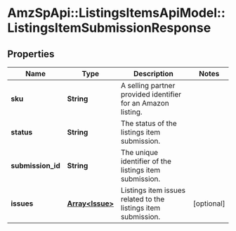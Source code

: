 # AmzSpApi::ListingsItemsApiModel::ListingsItemSubmissionResponse

## Properties
Name | Type | Description | Notes
------------ | ------------- | ------------- | -------------
**sku** | **String** | A selling partner provided identifier for an Amazon listing. | 
**status** | **String** | The status of the listings item submission. | 
**submission_id** | **String** | The unique identifier of the listings item submission. | 
**issues** | [**Array&lt;Issue&gt;**](Issue.md) | Listings item issues related to the listings item submission. | [optional] 


